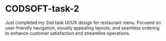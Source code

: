 # CODSOFT-task-2
Just completed my 2nd task UI/UX design for restaurant menu. Focused on user-friendly navigation, visually appealing layouts, and seamless ordering to enhance customer satisfaction and streamline operations.
